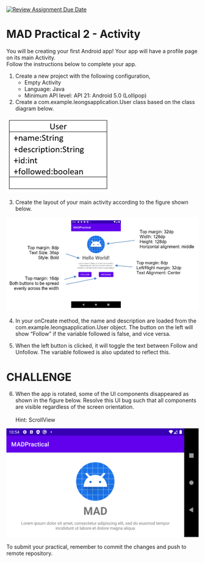 [![Review Assignment Due Date](https://classroom.github.com/assets/deadline-readme-button-24ddc0f5d75046c5622901739e7c5dd533143b0c8e959d652212380cedb1ea36.svg)](https://classroom.github.com/a/LFiEPPgW)
# MAD Practical 2 - Activity
You will be creating your first Android app! Your app will have a profile page on its main Activity.<br/>
Follow the instructions below to complete your app.

1. Create a new project with the following configuration,
    * Empty Activity
    * Language: Java
    * Minimum API level: API 21: Android 5.0 (Lollipop)
2. Create a com.example.leongsapplication.User class based on the class diagram below.

![com.example.leongsapplication.User Class Diagram](/images/user_cd.png)

3. Create the layout of your main activity according to the figure shown below.

![Screen Mockup](/images/screen_mock.png)

4. In your onCreate method, the name and description are loaded from the com.example.leongsapplication.User object. The button on the left will show “Follow” if the variable followed is false, and vice versa.

5.	When the left button is clicked, it will toggle the text between Follow and Unfollow. The variable followed is also updated to reflect this.

# CHALLENGE
6.	When the app is rotated, some of the UI components disappeared as shown in the figure below. Resolve this UI bug such that all components are visible regardless of the screen orientation.<br/><br/>Hint: ScrollView

![Horizontal Rotation](/images/Screenshot_1617792845.png)

To submit your practical, remember to commit the changes and push to remote repository.
